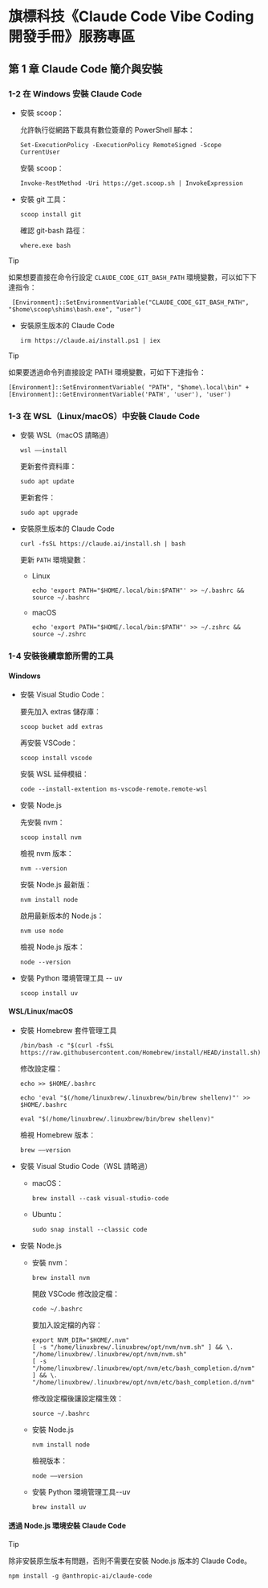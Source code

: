 # 旗標科技《Claude Code Vibe Coding 開發手冊》服務專區

## 第 1 章 Claude Code 簡介與安裝


### 1-2 在 Windows 安裝 Claude Code

- 安裝 scoop：

    允許執行從網路下載具有數位簽章的 PowerShell 腳本：

    ```
    Set-ExecutionPolicy -ExecutionPolicy RemoteSigned -Scope CurrentUser
    ```

    安裝 scoop：

    ```
    Invoke-RestMethod -Uri https://get.scoop.sh | InvokeExpression
    ```

- 安裝 git 工具：

    ```
    scoop install git
    ```

    確認 git-bash 路徑：

    ```
    where.exe bash
    ```

> [!TIP]
> 如果想要直接在命令行設定 `CLAUDE_CODE_GIT_BASH_PATH` 環境變數，可以如下下達指令：
>
> ```
>  [Environment]::SetEnvironmentVariable("CLAUDE_CODE_GIT_BASH_PATH", "$home\scoop\shims\bash.exe", "user")
> ```

- 安裝原生版本的 Claude Code

    ```
    irm https://claude.ai/install.ps1 | iex
    ```

> [!TIP]
> 如果要透過命令列直接設定 PATH 環境變數，可如下下達指令：
> 
> ```
> [Environment]::SetEnvironmentVariable( "PATH", "$home\.local\bin" + [Environment]::GetEnvironmentVariable('PATH', 'user'), 'user')
> ```

### 1-3 在 WSL（Linux/macOS）中安裝 Claude Code

- 安裝 WSL（macOS 請略過）

    ```
    wsl ––install
    ```

    更新套件資料庫：

    ```
    sudo apt update
    ```

    更新套件：

    ```
    sudo apt upgrade
    ```

- 安裝原生版本的 Claude Code

    ```
    curl -fsSL https://claude.ai/install.sh | bash
    ```

    更新 `PATH` 環境變數：

    - Linux

        ```
        echo 'export PATH="$HOME/.local/bin:$PATH"' >> ~/.bashrc && source ~/.bashrc
        ```
    - macOS

        ```
        echo 'export PATH="$HOME/.local/bin:$PATH"' >> ~/.zshrc && source ~/.zshrc
        ```
### 1-4 安裝後續章節所需的工具

#### Windows

- 安裝 Visual Studio Code：

    要先加入 extras 儲存庫：

    ```
    scoop bucket add extras
    ```

    再安裝 VSCode：

    ```
    scoop install vscode
    ```

    安裝 WSL 延伸模組：

    ```
    code --install-extention ms-vscode-remote.remote-wsl
    ```
- 安裝 Node.js

    先安裝 nvm：

    ```
    scoop install nvm
    ```

    檢視 nvm 版本：

    ```
    nvm --version
    ```

    安裝 Node.js 最新版：

    ```
    nvm install node
    ```

    啟用最新版本的 Node.js：

    ```
    nvm use node
    ```

    檢視 Node.js 版本：

    ```
    node --version
    ```

- 安裝 Python 環境管理工具 -- uv

    ```
    scoop install uv
    ```

#### WSL/Linux/macOS

- 安裝 Homebrew 套件管理工具

    ```
    /bin/bash -c "$(curl -fsSL https://raw.githubusercontent.com/Homebrew/install/HEAD/install.sh)"
    ```

    修改設定檔：

    ```
    echo >> $HOME/.bashrc
    ```

    ```
    echo 'eval "$(/home/linuxbrew/.linuxbrew/bin/brew shellenv)"' >> $HOME/.bashrc
    ```

    ```
    eval "$(/home/linuxbrew/.linuxbrew/bin/brew shellenv)"
    ```

    檢視 Homebrew 版本：

    ```
    brew ––version
    ```

- 安裝 Visual Studio Code（WSL 請略過）

    - macOS：
    
        ```
        brew install --cask visual-studio-code
        ```
    - Ubuntu：

        ```
        sudo snap install --classic code
        ```

- 安裝 Node.js

    - 安裝 nvm：

        ```
        brew install nvm
        ```

        開啟 VSCode 修改設定檔：

        ```
        code ~/.bashrc
        ```

        要加入設定檔的內容：

        ```
        export NVM_DIR="$HOME/.nvm"
        [ -s "/home/linuxbrew/.linuxbrew/opt/nvm/nvm.sh" ] && \. "/home/linuxbrew/.linuxbrew/opt/nvm/nvm.sh"
        [ -s "/home/linuxbrew/.linuxbrew/opt/nvm/etc/bash_completion.d/nvm" ] && \. "/home/linuxbrew/.linuxbrew/opt/nvm/etc/bash_completion.d/nvm"
        ```

        修改設定檔後讓設定檔生效：

        ```
        source ~/.bashrc
        ```
    - 安裝 Node.js

        ```
        nvm install node
        ```

        檢視版本：

        ```
        node ––version
        ```

    - 安裝 Python 環境管理工具--uv

        ```
        brew install uv
        ```

#### 透過 Node.js 環境安裝 Claude Code

> [!TIP]
> 除非安裝原生版本有問題，否則不需要在安裝 Node.js 版本的 Claude Code。

```
npm install -g @anthropic-ai/claude-code
```

